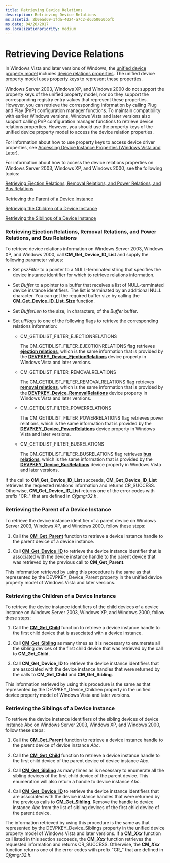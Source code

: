 ```yaml
---
title: Retrieving Device Relations
description: Retrieving Device Relations
ms.assetid: 2b0ead69-1fda-4024-a7c2-d6350060b5fb
ms.date: 04/20/2017
ms.localizationpriority: medium
---
```


# Retrieving Device Relations


In Windows Vista and later versions of Windows, the [unified device property model](unified-device-property-model--windows-vista-and-later-.md) includes [device relations properties](https://docs.microsoft.com/previous-versions/ff541498(v=vs.85)). The unified device property model uses [property keys](property-keys.md) to represent these properties.

Windows Server 2003, Windows XP, and Windows 2000 do not support the property keys of the unified property model, nor do they support the corresponding registry entry values that represent these properties. However, you can retrieve the corresponding information by calling Plug and Play (PnP) configuration manager functions. To maintain compatibility with earlier Windows versions, Windows Vista and later versions also support calling PnP configuration manager functions to retrieve device relations properties. However, you should use the property keys of the unified device property model to access the device relation properties.

For information about how to use property keys to access device driver properties, see [Accessing Device Instance Properties (Windows Vista and Later)](accessing-device-instance-properties--windows-vista-and-later-.md).

For information about how to access the device relations properties on Windows Server 2003, Windows XP, and Windows 2000, see the following topics:

[Retrieving Ejection Relations, Removal Relations, and Power Relations, and Bus Relations](#retrieving-ejection-relations--removal-relations--and-power-relations-)

[Retrieving the Parent of a Device Instance](#retrieving-the-parent-of-a-device-inst)

[Retrieving the Children of a Device Instance](#retrieving-the-children-of-a-device-inst)

[Retrieving the Siblings of a Device Instance](#retrieving-the-siblings-of-a-device-inst)

### <a href="" id="retrieving-ejection-relations--removal-relations--and-power-relations-"></a> Retrieving Ejection Relations, Removal Relations, and Power Relations, and Bus Relations

To retrieve device relations information on Windows Server 2003, Windows XP, and Windows 2000, call **CM_Get_Device_ID_List** and supply the following parameter values:

-   Set *pszFilter* to a pointer to a NULL-terminated string that specifies the device instance identifier for which to retrieve relations information.

-   Set *Buffer* to a pointer to a buffer that receives a list of NULL-terminated device instance identifiers. The list is terminated by an additional NULL character. You can get the required buffer size by calling the **CM_Get_Device_ID_List_Size** function.

-   Set *BufferLen* to the size, in characters, of the *Buffer* buffer.

-   Set *ulFlags* to one of the following flags to retrieve the corresponding relations information:
    -   CM_GETIDLIST_FILTER_EJECTIONRELATIONS

        The CM_GETIDLIST_FILTER_EJECTIONRELATIONS flag retrieves [**ejection relations**](https://docs.microsoft.com/windows-hardware/drivers/kernel/irp-mn-query-device-relations), which is the same information that is provided by the [**DEVPKEY_Device_EjectionRelations**](https://docs.microsoft.com/windows-hardware/drivers/install/devpkey-device-ejectionrelations) device property in Windows Vista and later versions.

    -   CM_GETIDLIST_FILTER_REMOVALRELATIONS

        The CM_GETIDLIST_FILTER_REMOVALRELATIONS flag retrieves [**removal relations**](https://docs.microsoft.com/windows-hardware/drivers/kernel/irp-mn-query-device-relations), which is the same information that is provided by the [**DEVPKEY_Device_RemovalRelations**](https://docs.microsoft.com/windows-hardware/drivers/install/devpkey-device-removalrelations) device property in Windows Vista and later versions.

    -   CM_GETIDLIST_FILTER_POWERRELATIONS

        The CM_GETIDLIST_FILTER_POWERRELATIONS flag retrieves power relations, which is the same information that is provided by the [**DEVPKEY_Device_PowerRelations**](https://docs.microsoft.com/windows-hardware/drivers/install/devpkey-device-powerrelations) device property in Windows Vista and later versions.

    -   CM_GETIDLIST_FILTER_BUSRELATIONS

        The CM_GETIDLIST_FILTER_BUSRELATIONS flag retrieves [**bus relations**](https://docs.microsoft.com/windows-hardware/drivers/kernel/irp-mn-query-device-relations), which is the same information that is provided by the [**DEVPKEY_Device_BusRelations**](https://docs.microsoft.com/windows-hardware/drivers/install/devpkey-device-busrelations) device property in Windows Vista and later versions.

If the call to **CM_Get_Device_ID_List** succeeds, **CM_Get_Device_ID_List** retrieves the requested relations information and returns CR_SUCCESS. Otherwise, **CM_Get_Device_ID_List** returns one of the error codes with prefix "CR_" that are defined in *Cfgmgr32.h*.

### <a href="" id="retrieving-the-parent-of-a-device-inst"></a> Retrieving the Parent of a Device Instance

To retrieve the device instance identifier of a parent device on Windows Server 2003, Windows XP, and Windows 2000, follow these steps:

1.  Call the [**CM_Get_Parent**](https://docs.microsoft.com/windows/desktop/api/cfgmgr32/nf-cfgmgr32-cm_get_parent) function to retrieve a device instance handle to the parent device of a device instance.

2.  Call [**CM_Get_Device_ID**](https://docs.microsoft.com/windows/desktop/api/cfgmgr32/nf-cfgmgr32-cm_get_device_idw) to retrieve the device instance identifier that is associated with the device instance handle to the parent device that was retrieved by the previous call to **CM_Get_Parent**.

This information retrieved by using this procedure is the same as that represented by the DEVPKEY_Device_Parent property in the unified device property model of Windows Vista and later versions.

### <a href="" id="retrieving-the-children-of-a-device-inst"></a>Retrieving the Children of a Device Instance

To retrieve the device instance identifiers of the child devices of a device instance on Windows Server 2003, Windows XP, and Windows 2000, follow these steps:

1.  Call the [**CM_Get_Child**](https://docs.microsoft.com/windows/desktop/api/cfgmgr32/nf-cfgmgr32-cm_get_child) function to retrieve a device instance handle to the first child device that is associated with a device instance.

2.  Call [**CM_Get_Sibling**](https://docs.microsoft.com/windows/desktop/api/cfgmgr32/nf-cfgmgr32-cm_get_sibling) as many times as it is necessary to enumerate all the sibling devices of the first child device that was retrieved by the call to **CM_Get_Child**.

3.  Call **CM_Get_Device_ID** to retrieve the device instance identifiers that are associated with the device instance handles that were returned by the calls to **CM_Get_Child** and **CM_Get_Sibling**.

This information retrieved by using this procedure is the same as that represented by the DEVPKEY_Device_Children property in the unified device property model of Windows Vista and later versions.

### <a href="" id="retrieving-the-siblings-of-a-device-inst"></a>Retrieving the Siblings of a Device Instance

To retrieve the device instance identifiers of the sibling devices of device instance Abc on Windows Server 2003, Windows XP, and Windows 2000, follow these steps:

1.  Call the [**CM_Get_Parent**](https://docs.microsoft.com/windows/desktop/api/cfgmgr32/nf-cfgmgr32-cm_get_parent) function to retrieve a device instance handle to the parent device of device instance *Abc*.

2.  Call the [**CM_Get_Child**](https://docs.microsoft.com/windows/desktop/api/cfgmgr32/nf-cfgmgr32-cm_get_child) function to retrieve a device instance handle to the first child device of the parent device of device instance *Abc*.

3.  Call [**CM_Get_Sibling**](https://docs.microsoft.com/windows/desktop/api/cfgmgr32/nf-cfgmgr32-cm_get_sibling) as many times as is necessary to enumerate all the sibling devices of the first child device of the parent device. This enumeration will also return a handle to device instance *Abc*.

4.  Call [**CM_Get_Device_ID**](https://docs.microsoft.com/windows/desktop/api/cfgmgr32/nf-cfgmgr32-cm_get_device_idw) to retrieve the device instance identifiers that are associated with the device instance handles that were returned by the previous calls to **CM_Get_Sibling**. Remove the handle to device instance *Abc* from the list of sibling devices of the first child device of the parent device.

The information retrieved by using this procedure is the same as that represented by the DEVPKEY_Device_Siblings property in the unified device property model of Windows Vista and later versions. If a **CM_<em>Xxx</em>** function call listed in this section succeeds, the **CM_<em>Xxx</em>** function retrieves the requested information and returns CR_SUCCESS. Otherwise, the **CM_<em>Xxx</em>** function returns one of the error codes with prefix "CR_" that are defined in *Cfgmgr32.h*.

 

 





